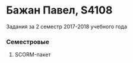 # Бажан Павел, S4108

Задания за 2 семестр 2017-2018 учебного года

### Семестровые 

1. SCORM-пакет 
